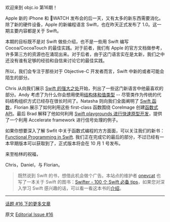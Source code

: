 欢迎来到 objc.io 第16期！

Apple 新的 iPhone 和 WATCH 发布会的后一天，又有太多的新东西需要消化。除了新的硬件设备，Apple 的新编程语言 Swift，也在昨天正式发布了 1.0。这一期主要内容都是关于 Swift。

本期的目标既不是对 Swift 做些介绍，也不是一些用 Swift 编写 Cocoa/CocoaTouch 的最佳实践。对于前者，我们有 Apple 的官方文档做参考，许多第三方的资源也在涌现出来。对于后者，由于这门语言实在是太新，我们之中还没有谁有足够的经验和自信来讨论它的最佳实践。

所以，我们会专注于那些对于 Objective-C 开发者而言，Swift 中新的或者可能会陌生的部分。

Chris 从向我们展示 [Swift 的强大之处][1]开始，列出了一些这门新语言中他最喜欢的部分。Andy 考虑了为什么你会想用使用[结构体和值类型][2] -- 尽管类作为传统的代码结构组织方式已经存在很长时间了。Natasha 则向我们全面阐明了 [Swift 函数][3]，Florian 展示了如何利用这些 first-class 函数围绕 CoreImage 创建[函数式 API][4]。最后 Brad 解释了他如何利用 [Swift playgrounds 进行快速原型开发][5]，提供了一个利用 Accelerate framework 进行信号处理的例子。
 
如果你想要深入了解 Swfit 中关于函数式编程的方方面面，可以关注我们的新书：[Functional Programming in Swift](www.objc.io/books). 我们正在完成它的最后的部分，不过已经有一本早期版本可以获取到了，正式版本将会在 10 月 1 号发布。
 
来至柏林的祝福，

Chris，Daniel，与 Florian。

> 既然说到 Swift 的书，想借此机会做个广告。本站点的维护者 [onevcat](http://onevcat.com) 也写了一本关于 Swift 的图书：[Swifter - 100 个 Swift 必备 tips](http://swifter.tips/buy)，如果您对深入学习 Swift 感兴趣的话，可以看一看这本书的[介绍](http://swifter.tips/introduction/)。

---

[话题 #16 下的更多文章](http://objccn.io/issue-16)

原文 [Editorial Issue #16](http://www.objc.io/issue-16/editorial.html)

[1]: http://objccn.io/issue-16-1/
[2]: http://objccn.io/issue-16-2/
[3]: http://objccn.io/issue-16-3/
[4]: http://objccn.io/issue-16-4/
[5]: http://objccn.io/issue-16-5/
